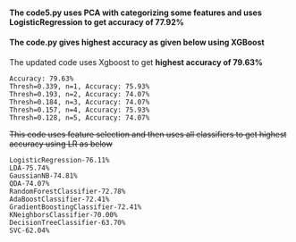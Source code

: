 #### The code5.py uses PCA with categorizing some features and uses LogisticRegression to get accuracy of 77.92%

#### The code.py gives highest accuracy as given below using XGBoost

The updated code uses Xgboost to get **highest accuracy of 79.63%**

```
Accuracy: 79.63%
Thresh=0.339, n=1, Accuracy: 75.93%
Thresh=0.193, n=2, Accuracy: 74.07%
Thresh=0.184, n=3, Accuracy: 74.07%
Thresh=0.157, n=4, Accuracy: 75.93%
Thresh=0.128, n=5, Accuracy: 74.07%
```

~~This code uses feature selection and then uses all classifiers to get highest accuracy using LR as below~~

```
LogisticRegression-76.11%
LDA-75.74%
GaussianNB-74.81%
QDA-74.07%
RandomForestClassifier-72.78%
AdaBoostClassifier-72.41%
GradientBoostingClassifier-72.41%
KNeighborsClassifier-70.00%
DecisionTreeClassifier-63.70%
SVC-62.04%


```

